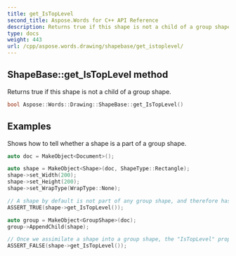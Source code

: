 ```yaml
---
title: get_IsTopLevel
second_title: Aspose.Words for C++ API Reference
description: Returns true if this shape is not a child of a group shape.
type: docs
weight: 443
url: /cpp/aspose.words.drawing/shapebase/get_istoplevel/
---
```

## ShapeBase::get_IsTopLevel method


Returns true if this shape is not a child of a group shape.

```cpp
bool Aspose::Words::Drawing::ShapeBase::get_IsTopLevel()
```


## Examples




Shows how to tell whether a shape is a part of a group shape. 
```cpp
auto doc = MakeObject<Document>();

auto shape = MakeObject<Shape>(doc, ShapeType::Rectangle);
shape->set_Width(200);
shape->set_Height(200);
shape->set_WrapType(WrapType::None);

// A shape by default is not part of any group shape, and therefore has the "IsTopLevel" property set to "true".
ASSERT_TRUE(shape->get_IsTopLevel());

auto group = MakeObject<GroupShape>(doc);
group->AppendChild(shape);

// Once we assimilate a shape into a group shape, the "IsTopLevel" property changes to "false".
ASSERT_FALSE(shape->get_IsTopLevel());
```

